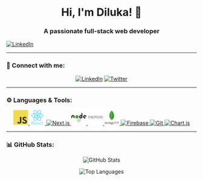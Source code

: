  <h1 align="center">Hi, I'm Diluka! 👋</h1>
<h3 align="center">A passionate full-stack web developer</h3>

<p align="center">
  
  <a href="https://linkedin.com/in/diluka-bandara" target="_blank"><img src="https://img.shields.io/badge/LinkedIn-Diluka%20Bandara-blue?style=for-the-badge&logo=linkedin" alt="LinkedIn" /></a>
</p>

---

### 🔗 Connect with me:

<p align="center">
  <a href="https://linkedin.com/in/diluka-bandara" target="_blank"><img src="https://raw.githubusercontent.com/rahuldkjain/github-profile-readme-generator/master/src/images/icons/Social/linked-in-alt.svg" alt="LinkedIn" width="40" height="40" /></a>
  <a href="https://twitter.com/" target="_blank"><img src="https://img.icons8.com/color/48/000000/twitter--v1.png" alt="Twitter" width="40" height="40" /></a>
</p>

---

### ⚙️ Languages & Tools:

<p align="center">
  <a href="https://developer.mozilla.org/en-US/docs/Web/JavaScript" target="_blank"> <img src="https://raw.githubusercontent.com/devicons/devicon/master/icons/javascript/javascript-original.svg" alt="JavaScript" width="40" height="40"/> </a>
  <a href="https://reactjs.org/" target="_blank"> <img src="https://raw.githubusercontent.com/devicons/devicon/master/icons/react/react-original-wordmark.svg" alt="React" width="40" height="40"/> </a>
  <a href="https://nextjs.org/" target="_blank"> <img src="https://cdn.worldvectorlogo.com/logos/nextjs-2.svg" alt="Next.js" width="40" height="40"/> </a>
  <a href="https://nodejs.org" target="_blank"> <img src="https://raw.githubusercontent.com/devicons/devicon/master/icons/nodejs/nodejs-original-wordmark.svg" alt="Node.js" width="40" height="40"/> </a>
  <a href="https://expressjs.com" target="_blank"> <img src="https://raw.githubusercontent.com/devicons/devicon/master/icons/express/express-original-wordmark.svg" alt="Express" width="40" height="40"/> </a>
  <a href="https://mongodb.com" target="_blank"> <img src="https://raw.githubusercontent.com/devicons/devicon/master/icons/mongodb/mongodb-original-wordmark.svg" alt="MongoDB" width="40" height="40"/> </a>
  <a href="https://firebase.google.com/" target="_blank"> <img src="https://www.vectorlogo.zone/logos/firebase/firebase-icon.svg" alt="Firebase" width="40" height="40"/> </a>
  <a href="https://git-scm.com/" target="_blank"> <img src="https://www.vectorlogo.zone/logos/git-scm/git-scm-icon.svg" alt="Git" width="40" height="40"/> </a>
  <a href="https://chartjs.org" target="_blank"> <img src="https://www.chartjs.org/media/logo-title.svg" alt="Chart.js" width="40" height="40"/> </a>
</p>

---

### 📊 GitHub Stats:

<p align="center">
  <img src="https://github-readme-stats.vercel.app/api?username=dilukab&show_icons=true&theme=dark" alt="GitHub Stats" />
 
</p>

<p align="center">
  <img src="https://github-readme-stats.vercel.app/api/top-langs?username=dilukab&show_icons=true&locale=en&layout=compact&theme=dark" alt="Top Languages" />
</p>
